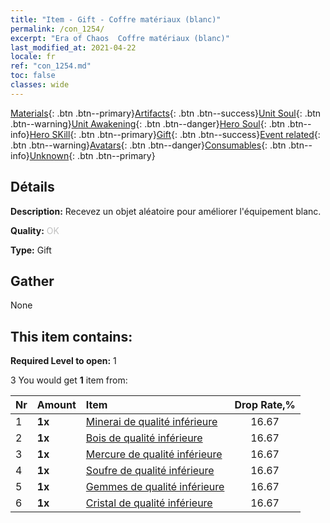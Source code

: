 ```yaml
---
title: "Item - Gift - Coffre matériaux (blanc)"
permalink: /con_1254/
excerpt: "Era of Chaos  Coffre matériaux (blanc)"
last_modified_at: 2021-04-22
locale: fr
ref: "con_1254.md"
toc: false
classes: wide
---
```

 [Materials](/ItemsFR/){: .btn .btn--primary}[Artifacts](/ItemsFR/Artifacts/){: .btn .btn--success}[Unit Soul](/ItemsFR/UnitSoul/){: .btn .btn--warning}[Unit Awakening](/ItemsFR/UnitAwakening/){: .btn .btn--danger}[Hero Soul](/ItemsFR/HeroSoul/){: .btn .btn--info}[Hero SKill](/ItemsFR/HeroSkill/){: .btn .btn--primary}[Gift](/ItemsFR/Gift/){: .btn .btn--success}[Event related](/ItemsFR/Events/){: .btn .btn--warning}[Avatars](/ItemsFR/Avatars/){: .btn .btn--danger}[Consumables](/ItemsFR/Consumables/){: .btn .btn--info}[Unknown](/ItemsFR/Unknown/){: .btn .btn--primary}

## Détails
 **Description:** Recevez un objet aléatoire pour améliorer l'équipement blanc.

 **Quality:** <span style="color: #C0C0C0">OK</span>

 **Type:** Gift

## Gather

  None

## This item contains:

 **Required Level to open:** 1

 3 You would get **1** item  from:

  | Nr | Amount |     Item    | Drop Rate,% |
  |:---|:-------|:------------|:---------:|
  | 1 |  **1x** | [Minerai de qualité inférieure](/fr/Items/mat_1/) | 16.67 | 
  | 2 |  **1x** | [Bois de qualité inférieure](/fr/Items/mat_1/) | 16.67 | 
  | 3 |  **1x** | [Mercure de qualité inférieure](/fr/Items/mat_2/) | 16.67 | 
  | 4 |  **1x** | [Soufre de qualité inférieure](/fr/Items/mat_3/) | 16.67 | 
  | 5 |  **1x** | [Gemmes de qualité inférieure](/fr/Items/mat_4/) | 16.67 | 
  | 6 |  **1x** | [Cristal de qualité inférieure](/fr/Items/mat_5/) | 16.67 | 
